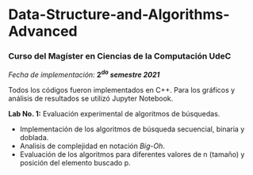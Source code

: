 # Data-Structure-and-Algorithms-Advanced

### Curso del Magíster en Ciencias de la Computación UdeC

_Fecha de implementación:_ **$2^{do}$ _semestre 2021_**

Todos los códigos fueron implementados en C++. Para los gráficos y análisis de resultados se utilizó Jupyter Notebook.

**Lab No. 1:** Evaluación experimental de algoritmos de búsquedas.
- Implementación de los algoritmos de búsqueda secuencial, binaria y doblada.
- Analisis de complejidad en notación _Big-Oh_.
- Evaluación de los algoritmos para diferentes valores de n (tamaño) y posición del elemento buscado p.
